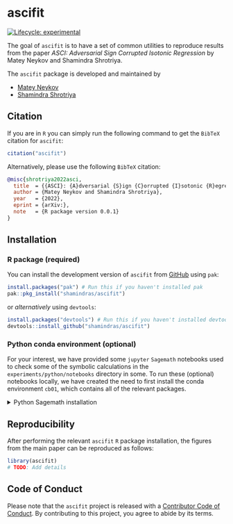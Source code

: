 
<!-- README.md is generated from README.Rmd. Please edit that file -->

# ascifit

<!-- badges: start -->

[![Lifecycle:
experimental](https://img.shields.io/badge/lifecycle-experimental-orange.svg)](https://lifecycle.r-lib.org/articles/stages.html#experimental)
<!-- [![CRAN status](https://www.r-pkg.org/badges/version/ascifit)](https://CRAN.R-project.org/package=ascifit) -->
<!-- badges: end -->

The goal of `ascifit` is to have a set of common utilities to reproduce
results from the paper *ASCI: Adversarial Sign Corrupted Isotonic
Regression* by Matey Neykov and Shamindra Shrotriya.

The `ascifit` package is developed and maintained by

-   [Matey Neykov](https://mateyneykov.com/)
-   [Shamindra Shrotriya](https://www.shamindras.com/)

## Citation

If you are in `R` you can simply run the following command to get the
`BibTeX` citation for `ascifit`:

``` r
citation("ascifit")
```

Alternatively, please use the following `BibTeX` citation:

``` bibtex
@misc{shrotriya2022asci,
  title  = {{ASCI}: {A}dversarial {S}ign {C}orrupted {I}sotonic {R}egression},
  author = {Matey Neykov and Shamindra Shrotriya},
  year   = {2022},
  eprint = {arXiv:},
  note   = {R package version 0.0.1}
}
```

## Installation

### R package (required)

You can install the development version of `ascifit` from
[GitHub](https://github.com/) using `pak`:

``` r
install.packages("pak") # Run this if you haven't installed pak
pak::pkg_install("shamindras/ascifit")
```

or *alternatively* using `devtools`:

``` r
install.packages("devtools") # Run this if you haven't installed devtools
devtools::install_github("shamindras/ascifit")
```

### Python conda environment (optional)

For your interest, we have provided some `jupyter` `Sagemath` notebooks
used to check some of the symbolic calculations in the
`experiments/python/notebooks` directory in some. To run these
(optional) notebooks locally, we have created the need to first install
the conda environment `cb01`, which contains all of the relevant
packages.

<details>
<summary>
Python Sagemath installation
</summary>

This can be done via the following steps:

1.  Clone the `ascifit` repo and `cd` into the local cloned repo.

``` bash
git clone https://github.com/shamindras/ascifit.git
cd ascifit
```

2.  Install [Anaconda](https://www.anaconda.com/products/individual)
    locally.
3.  At the top level of the `ascifit` directory install the conda
    environment `cb01` as follows:

``` bash
make conda_cb01
```

4.  Activate the conda environment as follows:

``` bash
conda activate cb01
```

5.  You can then run the following command in your terminal, which will
    launch `jupyter lab` in your browser.

``` bash
jupyter lab
```

6.  Using `jupyter lab` in your browser, navigate to
    `experiments/python/notebooks` and start running these as required.

-   Perhaps make a copy of the notebook first to avoid any merge
    conflicts.

</details>

## Reproducibility

After performing the relevant `ascifit` `R` package installation, the
figures from the main paper can be reproduced as follows:

``` r
library(ascifit)
# TODO: Add details
```

## Code of Conduct

Please note that the `ascifit` project is released with a [Contributor
Code of
Conduct](https://contributor-covenant.org/version/2/0/CODE_OF_CONDUCT.html).
By contributing to this project, you agree to abide by its terms.
